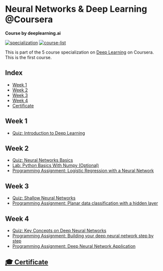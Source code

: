 # Neural Networks & Deep Learning @Coursera
__Course by deeplearning.ai__

[![specialization](https://img.shields.io/badge/specialization-Deep%20Learning-<COLOR>.svg)](https://github.com/anishLearnsToCode/deep-learning-ai)
[![course-list](https://img.shields.io/badge/also%20see-Other%20Coursera%20Courses-1f72ff.svg)](https://github.com/anishLearnsToCode/course-list)

This is part of the 5 course specialization on 
[Deep Learning](https://github.com/anishLearnsToCode/deep-learning-ai) 
on Coursera. This is the first course.

## Index
- [Week 1](#week-1)
- [Week 2](#week-2)
- [Week 3](#week-3)
- [Week 4](#week-4)
- [Certificate](#-certificate)

## Week 1
- [Quiz: Introduction to Deep Learning](week_1/introduction-to-deep-learning-quiz.md)

## Week 2
- [Quiz: Neural Networks Basics](week_2/neural-networks-basics-quiz.md)
- [Lab: Python Basics With Numpy (Optional)](week_2/Python_Basics_With_Numpy.ipynb)
- [Programming Assignment: Logistic Regression with a Neural Network](week_2/logisic-regression-as-a-neural-network/Logistic_Regression_with_a_Neural_Network_mindset.ipynb)

## Week 3
- [Quiz: Shallow Neural Networks](week_3/shallow-neural-networks.md)
- [Programming Assignment: Planar data classification with a hidden layer]()

## Week 4
- [Quiz: Key Concepts on Deep Neural Networks]()
- [Programming Assignment: Building your deep neural network step by step]()
- [Programming Assignment: Deep Neural Network Application]()

## [🎓 Certificate]()
